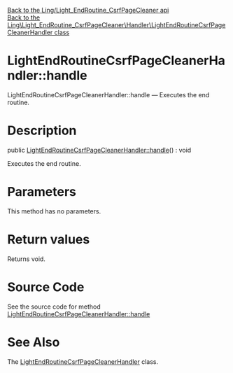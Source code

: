 [Back to the Ling/Light_EndRoutine_CsrfPageCleaner api](https://github.com/lingtalfi/Light_EndRoutine_CsrfPageCleaner/blob/master/doc/api/Ling/Light_EndRoutine_CsrfPageCleaner.md)<br>
[Back to the Ling\Light_EndRoutine_CsrfPageCleaner\Handler\LightEndRoutineCsrfPageCleanerHandler class](https://github.com/lingtalfi/Light_EndRoutine_CsrfPageCleaner/blob/master/doc/api/Ling/Light_EndRoutine_CsrfPageCleaner/Handler/LightEndRoutineCsrfPageCleanerHandler.md)


LightEndRoutineCsrfPageCleanerHandler::handle
================



LightEndRoutineCsrfPageCleanerHandler::handle — Executes the end routine.




Description
================


public [LightEndRoutineCsrfPageCleanerHandler::handle](https://github.com/lingtalfi/Light_EndRoutine_CsrfPageCleaner/blob/master/doc/api/Ling/Light_EndRoutine_CsrfPageCleaner/Handler/LightEndRoutineCsrfPageCleanerHandler/handle.md)() : void




Executes the end routine.




Parameters
================

This method has no parameters.


Return values
================

Returns void.








Source Code
===========
See the source code for method [LightEndRoutineCsrfPageCleanerHandler::handle](https://github.com/lingtalfi/Light_EndRoutine_CsrfPageCleaner/blob/master/Handler/LightEndRoutineCsrfPageCleanerHandler.php#L21-L24)


See Also
================

The [LightEndRoutineCsrfPageCleanerHandler](https://github.com/lingtalfi/Light_EndRoutine_CsrfPageCleaner/blob/master/doc/api/Ling/Light_EndRoutine_CsrfPageCleaner/Handler/LightEndRoutineCsrfPageCleanerHandler.md) class.



